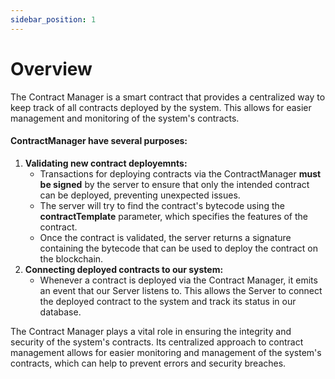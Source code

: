 ```yaml
---
sidebar_position: 1
---
```


# Overview

<!-- This is a centralized way to keep track of all contracts deployed by the system.

It does several things which allow us to be certain that user deployed proper contract with valid parameters:

1. Validates new contract's parameters on server
2. Signs a transaction which includes contract's bytecode and those parameters
3. Passes this transaction to user for execution
4. Listens to blockchain events
5. Creates all necessary entities in database based on event data -->

The Contract Manager is a smart contract that provides a centralized way to keep track of all contracts deployed by the system. This allows for easier management and monitoring of the system's contracts.

#### ContractManager have several purposes:
1. **Validating new contract deployemnts:**
    - Transactions for deploying contracts via the ContractManager **must be signed** by the server to ensure that only the intended contract can be deployed, preventing unexpected issues.
    - The server will try to find the contract's bytecode using the **contractTemplate** parameter, which specifies the features of the contract.
    - Once the contract is validated, the server returns a signature containing the bytecode that can be used to deploy the contract on the blockchain.
2. **Connecting deployed contracts to our system:**
    - Whenever a contract is deployed via the Contract Manager, it emits an event that our Server listens to. This allows the Server to connect the deployed contract to the system and track its status in our database.

The Contract Manager plays a vital role in ensuring the integrity and security of the system's contracts. Its centralized approach to contract management allows for easier monitoring and management of the system's contracts, which can help to prevent errors and security breaches.
<!-- - In order to execute transaction for deploying contract via Contract Manager, transaction have to be sign through server. in order to ensure that only the intended contract can be deployed, preventing unexpected issues.
- The server will try to find the bytecode of the contract that needs to be deployed using the **contractTemplate** parameter (which is passed with other argument for deploing), which specifies the **features** of the contract.
-  Once the Server validates the **contractTemplate** feature (to be compatible to each other), it returns a signature that includes the bytecode of the contract that can be deployed. This signature is then used to execute the deployment on the blockchain. This approach helps to ensure that only valid contracts are deployed to the system. -->
<!-- 1. **Validating new contract parameters**: The **Server** validates the parameters of new contracts to ensure that they are valid and meet the system's requirements.
- First Server make validation for the contract that has to be deployed. It prevent deploing contracts that may can't interrect with our ecosystem.
    - Server validating that we are deploing the code in what we are sure. This is the reason server is signing transaction with bytecode of the contract, just to make sure that any other contract can't be deployed. Otherwise it can make unexpected issues, this contract way have some issues that will accure unpossible communication with our system.
- Second, it connect all deployed contracts to our system. (Whenever contract deployed via ContractManager it will emit an Event. Our Server is listening this events to connetc this contract to the whole system (to our DB))
2. **Signing transactions**: Once the **Server** has validated the new contract's parameters, it signs a transaction that includes the contract's bytecode and parameters. This ensures that the new contract is authentic and has not been tampered with.
3. **Executing transactions**: The **Server** then passes the signed transaction to the user for execution on the blockchain.
4. **Listening to events**: The **Server** listens to **ContractManager** events to monitor the state of the system's contracts. This allows for quick detection of any issues or errors.
5. **Creating entities**: Based on the event data, the **Server** creates all necessary entities in the system's database. This ensures that the system has an accurate and up-to-date record of all contracts and their associated data. -->


